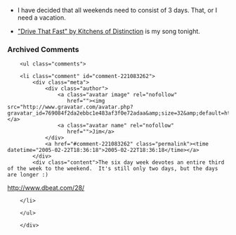 * I have decided that all weekends need to consist of 3 days.  That, or I need a vacation.

* ["Drive That Fast" by Kitchens of Distinction][kod] is my song tonight.

[kod]:http://phobos.apple.com/WebObjects/MZStore.woa/wa/viewAlbum?playlistId=14070710&#38;selectedItemId=14070702

<div id="comments" class="comments archived-comments">
            <h3>Archived Comments</h3>
            
        <ul class="comments">
            
        <li class="comment" id="comment-221083262">
            <div class="meta">
                <div class="author">
                    <a class="avatar image" rel="nofollow" 
                       href=""><img src="http://www.gravatar.com/avatar.php?gravatar_id=769084f2da2ebbc1e483af3f0e72adaa&amp;size=32&amp;default=http://mediacdn.disqus.com/1320279820/images/noavatar32.png"/></a>
                    <a class="avatar name" rel="nofollow" 
                       href="">Jim</a>
                </div>
                <a href="#comment-221083262" class="permalink"><time datetime="2005-02-22T18:36:18">2005-02-22T18:36:18</time></a>
            </div>
            <div class="content">The six day week devotes an entire third of the week to the weekend.  It's still only two days, but the days are longer :)

http://www.dbeat.com/28/</div>
            
        </li>
    
        </ul>
    
        </div>
    